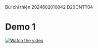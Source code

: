 Bùi chí thiện 
2024802010042
D20CNTT04
# Demo 1

[![Watch the video](https://i.sstatic.net/Vp2cE.png)](https://youtu.be/vt5fpE0bzSY)
